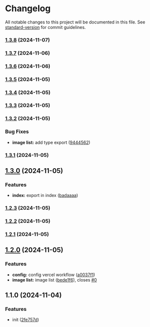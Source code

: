 # Changelog

All notable changes to this project will be documented in this file. See [standard-version](https://github.com/conventional-changelog/standard-version) for commit guidelines.

### [1.3.8](https://github.com/RainesG/base-components/compare/v1.3.7...v1.3.8) (2024-11-07)

### [1.3.7](https://github.com/RainesG/base-components/compare/v1.3.6...v1.3.7) (2024-11-06)

### [1.3.6](https://github.com/RainesG/base-components/compare/v1.3.5...v1.3.6) (2024-11-06)

### [1.3.5](https://github.com/RainesG/base-components/compare/v1.3.4...v1.3.5) (2024-11-05)

### [1.3.4](https://github.com/RainesG/base-components/compare/v1.3.3...v1.3.4) (2024-11-05)

### [1.3.3](https://github.com/RainesG/base-components/compare/v1.3.2...v1.3.3) (2024-11-05)

### [1.3.2](https://github.com/RainesG/base-components/compare/v1.3.1...v1.3.2) (2024-11-05)


### Bug Fixes

* **image list:** add type export ([9444562](https://github.com/RainesG/base-components/commit/944456240c87c7f1fca678f459a08187ede79500))

### [1.3.1](https://github.com/RainesG/base-components/compare/v1.3.0...v1.3.1) (2024-11-05)

## [1.3.0](https://github.com/RainesG/base-components/compare/v1.2.3...v1.3.0) (2024-11-05)


### Features

* **index:** export in index ([badaaaa](https://github.com/RainesG/base-components/commit/badaaaa1a1d037609ffebcf609088c706709fdf1))

### [1.2.3](https://github.com/RainesG/base-components/compare/v1.2.2...v1.2.3) (2024-11-05)

### [1.2.2](https://github.com/RainesG/base-components/compare/v1.2.1...v1.2.2) (2024-11-05)

### [1.2.1](https://github.com/RainesG/base-components/compare/v1.2.0...v1.2.1) (2024-11-05)

## [1.2.0](https://github.com/RainesG/base-components/compare/v1.1.0...v1.2.0) (2024-11-05)


### Features

* **config:** config vercel workflow ([a0037f1](https://github.com/RainesG/base-components/commit/a0037f1d94ae8e8649252ba55f1136773c70bf5d))
* **image list:** image list ([bede1f6](https://github.com/RainesG/base-components/commit/bede1f679eb51560a522a6d6ccdde230ae0358a5)), closes [#0](https://github.com/RainesG/base-components/issues/0)

## 1.1.0 (2024-11-04)


### Features

* init ([2fe757d](https://github.com/RainesG/base-components/commit/2fe757daf1c1df07bacf1c1244bf4bcfe6ec356d))
